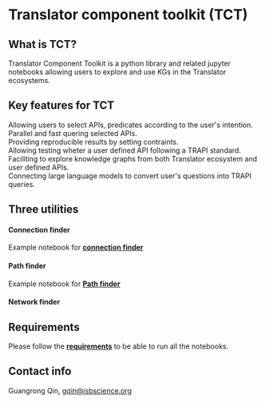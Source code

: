 # Translator component toolkit (TCT)

## What is TCT?
Translator Component Toolkit is a python library and related jupyter notebooks allowing users to explore and use KGs in the Translator ecosystems. 

## Key features for TCT
Allowing users to select APIs, predicates according to the user's intention. <br>
Parallel and fast quering selected APIs.<br>
Providing reproducible results by setting contraints.<br>
Allowing testing wheter a user defined API following a TRAPI standard. <br>
Faciliting to explore knowledge graphs from both Translator ecosystem and user defined APIs.<br>
Connecting large language models to convert user's questions into TRAPI queries. <br>

## Three utilities
#### Connection finder
Example notebook for **[connection finder](./notebooks/Connecting_userAPI.ipynb)**

#### Path finder
Example notebook for **[Path finder](./notebooks/Path_finder.ipynb)**

#### Network finder

## Requirements
Please follow the **[requirements](./requirements.md)** to be able to run all the notebooks.  

## Contact info
Guangrong Qin, gqin@isbscience.org